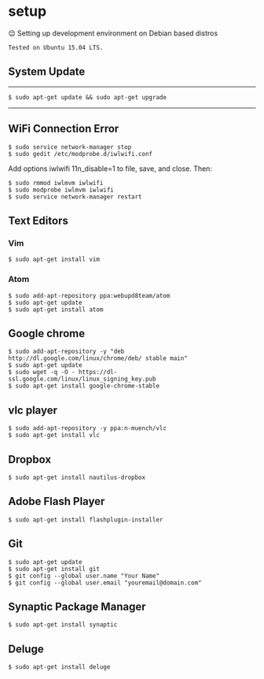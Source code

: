 # setup
 :relieved: Setting up development environment on Debian based distros 
 
 `Tested on Ubuntu 15.04 LTS.`
 
 
## System Update
---

    $ sudo apt-get update && sudo apt-get upgrade

---

## WiFi Connection Error

    $ sudo service network-manager stop
    $ sudo gedit /etc/modprobe.d/iwlwifi.conf

Add options iwlwifi 11n_disable=1 to file, save, and close. Then:

    $ sudo rmmod iwlmvm iwlwifi 
    $ sudo modprobe iwlmvm iwlwifi 
    $ sudo service network-manager restart



## Text Editors

### Vim
    $ sudo apt-get install vim
    
### Atom

    $ sudo add-apt-repository ppa:webupd8team/atom
    $ sudo apt-get update
    $ sudo apt-get install atom
     
## Google chrome
    $ sudo add-apt-repository -y "deb http://dl.google.com/linux/chrome/deb/ stable main"
    $ sudo apt-get update
    $ sudo wget -q -O - https://dl-ssl.google.com/linux/linux_signing_key.pub
    $ sudo apt-get install google-chrome-stable

## vlc player
    $ sudo add-apt-repository -y ppa:n-muench/vlc
    $ sudo apt-get install vlc
    
## Dropbox
    $ sudo apt-get install nautilus-dropbox
## Adobe Flash Player
    $ sudo apt-get install flashplugin-installer 
    
## Git
    $ sudo apt-get update
    $ sudo apt-get install git
    $ git config --global user.name "Your Name"
    $ git config --global user.email "youremail@domain.com"

## Synaptic Package Manager
    $ sudo apt-get install synaptic

## Deluge
    $ sudo apt-get install deluge
   
   
